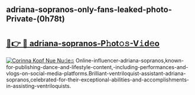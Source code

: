 ## adriana-sopranos-only-fans​-leaked-photo​-Private-(0h78t)


# <h2><a href="https://mediaupload.pro?title=adriana-sopranos&ref=git">🔗👉 🔴 adriana-sopranos-P𝚑ot𝚘𝚜-V𝚒d𝚎o</a></h2>

[![Corinna Kopf Nue Nu𝚍e𝚜](https://i.imgur.com/0qMVB7G.gif)](https://mediaupload.pro?title=adriana-sopranos&ref=git)
Online-influencer-adriana-sopranos,known-for-publishing-dance-and-lifestyle-content,-including-performances-and-vlogs-on-social-media-platforms.Brilliant-ventriloquist-assistant-adriana-sopranos,celebrated-for-their-exceptional-abilities-and-accomplishments-in-assisting-ventriloquists.  